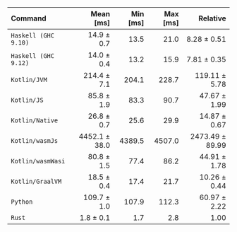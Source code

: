 | Command | Mean [ms] | Min [ms] | Max [ms] | Relative |
|:---|---:|---:|---:|---:|
| `Haskell (GHC 9.10)` | 14.9 ± 0.7 | 13.5 | 21.0 | 8.28 ± 0.51 |
| `Haskell (GHC 9.12)` | 14.0 ± 0.4 | 13.2 | 15.9 | 7.81 ± 0.35 |
| `Kotlin/JVM` | 214.4 ± 7.1 | 204.1 | 228.7 | 119.11 ± 5.78 |
| `Kotlin/JS` | 85.8 ± 1.9 | 83.3 | 90.7 | 47.67 ± 1.99 |
| `Kotlin/Native` | 26.8 ± 0.7 | 25.6 | 29.9 | 14.87 ± 0.67 |
| `Kotlin/wasmJs` | 4452.1 ± 38.0 | 4389.5 | 4507.0 | 2473.49 ± 89.99 |
| `Kotlin/wasmWasi` | 80.8 ± 1.5 | 77.4 | 86.2 | 44.91 ± 1.78 |
| `Kotlin/GraalVM` | 18.5 ± 0.4 | 17.4 | 21.7 | 10.26 ± 0.44 |
| `Python` | 109.7 ± 1.0 | 107.9 | 112.3 | 60.97 ± 2.22 |
| `Rust` | 1.8 ± 0.1 | 1.7 | 2.8 | 1.00 |
